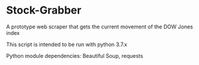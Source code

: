 # Stock-Grabber
A prototype web scraper that gets the current movement of the DOW Jones index


This script is intended to be run with python 3.7.x

Python module dependencies: 
  Beautiful Soup,
  requests
  
